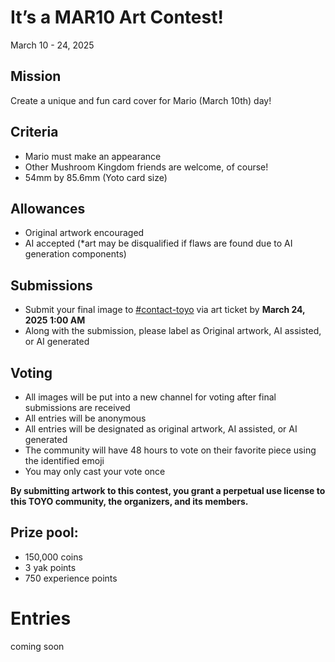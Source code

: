 # It’s a MAR10 Art Contest!

March 10 - 24, 2025

## Mission
Create a unique and fun card cover for Mario (March 10th) day!

## Criteria
* Mario must make an appearance
* Other Mushroom Kingdom friends are welcome, of course!
* 54mm by 85.6mm (Yoto card size)

## Allowances
* Original artwork encouraged
* AI accepted (*art may be disqualified if flaws are found due to AI generation components)

## Submissions
* Submit your final image to ⁠[#⁠contact-toyo](https://discordapp.com/channels/1295352148846055444/1297387976266874991) via art ticket by  **March 24, 2025 1:00 AM**
* Along with the submission, please label as Original artwork, AI assisted, or AI generated

## Voting
* All images will be put into a new channel for voting after final submissions are received
* All entries will be anonymous
* All entries will be designated as original artwork, AI assisted, or AI generated
* The community will have 48 hours to vote on their favorite piece using the identified emoji
* You may only cast your vote once

**By submitting artwork to this contest, you grant a perpetual use license to this TOYO community, the organizers, and its members.**

## Prize pool:
* 150,000 coins
* 3 yak points
* 750 experience points


# Entries

coming soon

